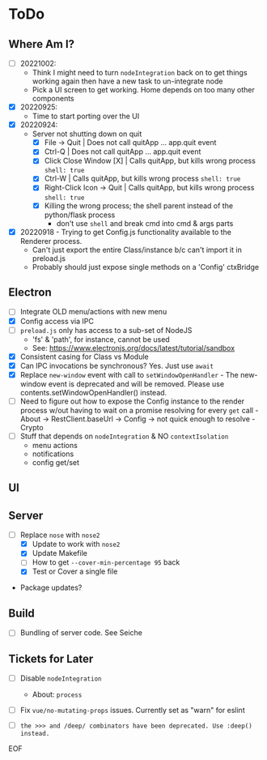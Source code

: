 # ToDo

## Where Am I?
* [ ] 20221002:
  - Think I might need to turn `nodeIntegration` back on to get things working again
    then have a new task to un-integrate node
  - Pick a UI screen to get working. Home depends on too many other components
* [x] 20220925:
  - Time to start porting over the UI
* [x] 20220924:
  - Server not shutting down on quit
    - [x] File -> Quit             | Does not call quitApp ... app.quit event
    - [x] Ctrl-Q                   | Does not call quitApp ... app.quit event
    - [x] Click Close Window [X]   | Calls quitApp, but kills wrong process `shell: true`
    - [x] Ctrl-W                   | Calls quitApp, but kills wrong process `shell: true`
    - [x] Right-Click Icon -> Quit | Calls quitApp, but kills wrong process `shell: true`
    - [x] Killing the wrong process; the shell parent instead of the python/flask process
      + don't use `shell` and break cmd into cmd & args parts
* [x] 20220918 - Trying to get Config.js functionality available to the Renderer process.
  - Can't just export the entire Class/instance b/c can't import it in preload.js
  - Probably should just expose single methods on a 'Config' ctxBridge

## Electron
* [ ] Integrate OLD menu/actions with new menu
* [x] Config access via IPC
* [ ] `preload.js` only has access to a sub-set of NodeJS
  - 'fs' & 'path', for instance, cannot be used
  - See: https://www.electronjs.org/docs/latest/tutorial/sandbox
* [x] Consistent casing for Class vs Module
* [x] Can IPC invocations be synchronous? Yes. Just use `await`
* [x] Replace `new-window` event with call to `setWindowOpenHandler`
      - The new-window event is deprecated and will be removed.
        Please use contents.setWindowOpenHandler() instead.
* [ ] Need to figure out how to expose the Config instance to the render process
      w/out having to wait on a promise resolving for every `get` call
      - About -> RestClient.baseUrl -> Config -> not quick enough to resolve
      - Crypto
* [ ] Stuff that depends on `nodeIntegration` & NO `contextIsolation`
  - menu actions
  - notifications
  - config get/set

## UI


## Server
* [ ] Replace `nose` with `nose2`
  * [x] Update to work with `nose2`
  * [x] Update Makefile
  * [ ] How to get `--cover-min-percentage 95` back
  * [x] Test or Cover a single file
* Package updates?


## Build
* [ ] Bundling of server code. See Seiche


## Tickets for Later
* [ ] Disable `nodeIntegration`
  - About: `process`
* [ ] Fix `vue/no-mutating-props` issues. Currently set as "warn" for eslint
* [ ] `the >>> and /deep/ combinators have been deprecated. Use :deep() instead.`












EOF
